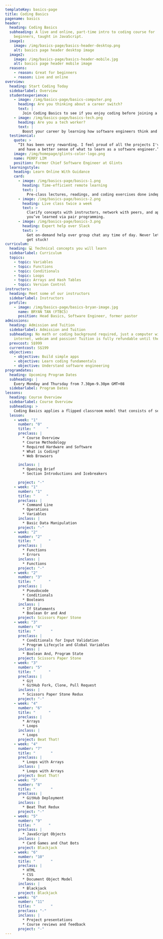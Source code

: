 ```yaml
---
templateKey: basics-page
title: Coding Basics
pagename: basics
header:
  heading: Coding Basics
  subheading: A live and online, part-time intro to coding course for
    beginners, taught in JavaScript.
  image1:
    image: /img/basics-page/basics-header-desktop.png
    alt: basics page header desktop image
  image2:
    image: /img/basics-page/basics-header-mobile.jpg
    alt: basics page header mobile image
  reasons:
    - reason: Great for beginners
    - reason: Live and online
overview:
  heading: Start Coding Today
  sidebarlabel: Overview
  studentexperience:
    - image: /img/basics-page/basics-computer.png
      heading: Are you thinking about a career switch?
      text: |
        Join Coding Basics to see if you enjoy coding before joining a bootcamp.
    - image: /img/basics-page/basics-tech.png
      heading: Are you a tech worker?
      text: |
        Boost your career by learning how software engineers think and work.
  testimonial:
    quote: >
      “It has been very rewarding. I feel proud of all the projects I've done
      and have a better sense of what to learn as a software engineer.”
    image: /img/homepage/glints-color-logo.png
    name: PERRY LIM
    position: Former Chief Software Engineer at Glints
  learningstyle:
    heading: Learn Online With Guidance
    card:
      - image: /img/basics-page/basics-1.png
        heading: Time-efficient remote learning
        text: |
          Pre-class lectures, readings, and coding exercises done independently.
      - image: /img/basics-page/basics-2.png
        heading: Live class twice a week
        text: >
          Clarify concepts with instructors, network with peers, and apply what
          you’ve learned via pair programming.
      - image: /img/basics-page/basics-3.png
        heading: Expert help over Slack
        text: >
          Get on-demand help over group chat any time of day. Never let yourself
          get stuck!
curriculum:
  heading: 💻 Technical concepts you will learn
  sidebarlabel: Curriculum
  topics:
    - topic: Variables
    - topic: Functions
    - topic: Conditionals
    - topic: Loops
    - topic: Arrays and Hash Tables
    - topic: Version Control
instructors:
  heading: Meet some of our instructors
  sidebarlabel: Instructors
  profile:
    - image: /img/basics-page/basics-bryan-image.jpg
      name: BRYAN TAN (FTBC5)
      position: Head Basics, Software Engineer, former pastor
admissions:
  heading: Admission and Tuition
  sidebarlabel: Admission and Tuition
  subheading: No math or coding background required, just a computer with
    internet, webcam and passion! Tuition is fully refundable until the course admissions deadline. Rocket charges an admin fee of S$49 to change batches after the admissions deadline.
  prevcost: S$999
  currentcost: S$199
  objectives:
    - objective: Build simple apps
    - objective: Learn coding fundamentals
    - objective: Understand software engineering
programdates:
  heading: Upcoming Program Dates
  subheading: |
    Every Monday and Thursday from 7.30pm-9.30pm GMT+08
  sidebarlabel: Program Dates
lessons:
  heading: Course Overview
  sidebarlabel: Course Overview
  subheading: >
    Coding Basics applies a flipped classroom model that consists of self-learning before class and pair exercises during class. Refer to our [course curriculum](https://basics.rocketacademy.co/) for more information.
  lesson:
    - week: "1"
      number: "0"
      title: "     "
      preclass: |
        * Course Overview
        * Course Methodology
        * Required Hardware and Software
        * What is Coding?
        * Web Browsers

      inclass: |
        * Opening Brief
        * Section Introductions and Icebreakers

      project: "-"
    - week: "1"
      number: "1"
      title: "     "
      preclass: |
        * Command Line
        * Operations
        * Variables
      inclass: |
        * Basic Data Manipulation
      project: "-"
    - week: "2"
      number: "2"
      title: "      "
      preclass: |
        * Functions
        * Errors
      inclass: |
        * Functions
      project: "-"
    - week: "2"
      number: "3"
      title: "      "
      preclass: |
        * Pseudocode
        * Conditionals
        * Booleans
      inclass: |
        * If Statements
        * Boolean Or and And
      project: Scissors Paper Stone
    - week: "3"
      number: "4"
      title: "       "
      preclass: |
        * Conditionals for Input Validation
        * Program Lifecycle and Global Variables
      inclass: |
        * Boolean And, Program State
      project: Scissors Paper Stone
    - week: "3"
      number: "5"
      title: "      "
      preclass: |
        * Git
        * GitHub Fork, Clone, Pull Request
      inclass: |
        * Scissors Paper Stone Redux
      project: "-"
    - week: "4"
      number: "6"
      title: "      "
      preclass: |
        * Arrays
        * Loops
      inclass: |
        * Loops
      project: Beat That!
    - week: "4"
      number: "7"
      title: "       "
      preclass: |
        * Loops with Arrays
      inclass: |
        * Loops with Arrays
      project: Beat That!
    - week: "5"
      number: "8"
      title: "       "
      preclass: |
        * GitHub Deployment
      inclass: |
        * Beat That Redux
      project: "-"
    - week: "5"
      number: "9"
      title: "      "
      preclass: |
        * JavaScript Objects
      inclass: |
        * Card Games and Chat Bots
      project: Blackjack
    - week: "6"
      number: "10"
      title: "       "
      preclass: |
        * HTML
        * CSS
        * Document Object Model
      inclass: |
        * Blackjack
      project: Blackjack
    - week: "6"
      number: "11"
      title: "       "
      preclass: "-"
      inclass: |
        * Project presentations
        * Course reviews and feedback
      project: "-"
---
```

